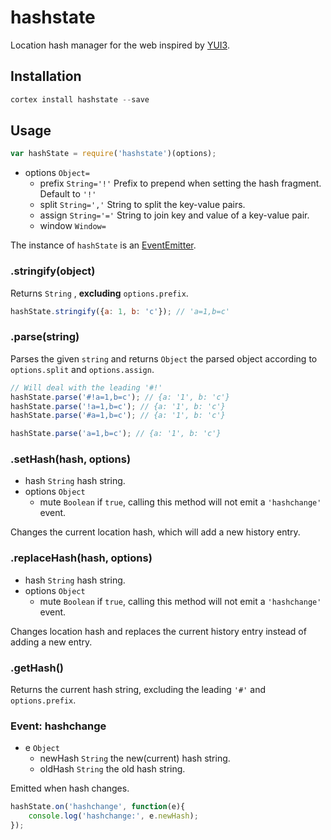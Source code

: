 # hashstate

Location hash manager for the web inspired by [YUI3](http://yuilibrary.com/yui/docs/history/).

## Installation

```js
cortex install hashstate --save
```

## Usage

```js
var hashState = require('hashstate')(options);
```

- options `Object=`
	- prefix `String='!'` Prefix to prepend when setting the hash fragment. Default to `'!'`
	- split `String=','` String to split the key-value pairs.
	- assign `String='='` String to join key and value of a key-value pair.
	- window `Window=`
	
The instance of `hashState` is an [EventEmitter](http://search.cortexjs.org/package/events).

### .stringify(object)

Returns `String` , **excluding** `options.prefix`.

```js
hashState.stringify({a: 1, b: 'c'}); // 'a=1,b=c'
```

### .parse(string)

Parses the given `string` and returns `Object` the parsed object according to `options.split` and `options.assign`.

```js
// Will deal with the leading '#!'
hashState.parse('#!a=1,b=c'); // {a: '1', b: 'c'}
hashState.parse('!a=1,b=c'); // {a: '1', b: 'c'}
hashState.parse('#a=1,b=c'); // {a: '1', b: 'c'}

hashState.parse('a=1,b=c'); // {a: '1', b: 'c'}
```

### .setHash(hash, options)

- hash `String` hash string.
- options `Object`
	- mute `Boolean` if `true`, calling this method will not emit a `'hashchange'` event. 

Changes the current location hash, which will add a new history entry.

### .replaceHash(hash, options)

- hash `String` hash string.
- options `Object`
	- mute `Boolean` if `true`, calling this method will not emit a `'hashchange'` event.

Changes location hash and replaces the current history  entry instead of adding a new entry.

### .getHash()

Returns the current hash string, excluding the leading `'#'` and `options.prefix`.


### Event: hashchange

- e `Object` 
  - newHash `String` the new(current) hash string.
  - oldHash `String` the old hash string.

Emitted when hash changes.

```js
hashState.on('hashchange', function(e){
    console.log('hashchange:', e.newHash);
});
```